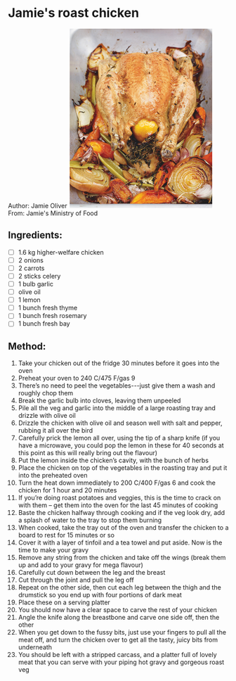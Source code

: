# Jamie's roast chicken
Author: Jamie Oliver
![](jamies-roast-chicken.jpeg)
From: Jamie's Ministry of Food
## Ingredients:
- [ ] 1.6 kg higher-welfare chicken
- [ ] 2 onions
- [ ] 2 carrots
- [ ] 2 sticks celery
- [ ] 1 bulb garlic
- [ ] olive oil
- [ ] 1 lemon
- [ ] 1 bunch fresh thyme
- [ ] 1 bunch fresh rosemary
- [ ] 1 bunch fresh bay
## Method:
1. Take your chicken out of the fridge 30 minutes before it goes into the oven
2. Preheat your oven to 240 C/475 F/gas 9
3. There’s no need to peel the vegetables---just give them a wash and roughly chop them
4. Break the garlic bulb into cloves, leaving them unpeeled
5. Pile all the veg and garlic into the middle of a large roasting tray and drizzle with olive oil
6. Drizzle the chicken with olive oil and season well with salt and pepper, rubbing it all over the bird
7. Carefully prick the lemon all over, using the tip of a sharp knife (if you have a microwave, you could pop the lemon in these for 40 seconds at this point as this will really bring out the flavour)
8. Put the lemon inside the chicken’s cavity, with the bunch of herbs
9. Place the chicken on top of the vegetables in the roasting tray and put it into the preheated oven
10. Turn the heat down immediately to 200 C/400 F/gas 6 and cook the chicken for 1 hour and 20 minutes
11. If you’re doing roast potatoes and veggies, this is the time to crack on with them – get them into the oven for the last 45 minutes of cooking
12. Baste the chicken halfway through cooking and if the veg look dry, add a splash of water to the tray to stop them burning
13. When cooked, take the tray out of the oven and transfer the chicken to a board to rest for 15 minutes or so
14. Cover it with a layer of tinfoil and a tea towel and put aside. Now is the time to make your gravy
15. Remove any string from the chicken and take off the wings (break them up and add to your gravy for mega flavour)
16. Carefully cut down between the leg and the breast
17. Cut through the joint and pull the leg off
18. Repeat on the other side, then cut each leg between the thigh and the drumstick so you end up with four portions of dark meat
19. Place these on a serving platter
20. You should now have a clear space to carve the rest of your chicken
21. Angle the knife along the breastbone and carve one side off, then the other
22. When you get down to the fussy bits, just use your fingers to pull all the meat off, and turn the chicken over to get all the tasty, juicy bits from underneath
23. You should be left with a stripped carcass, and a platter full of lovely meat that you can serve with your piping hot gravy and gorgeous roast veg